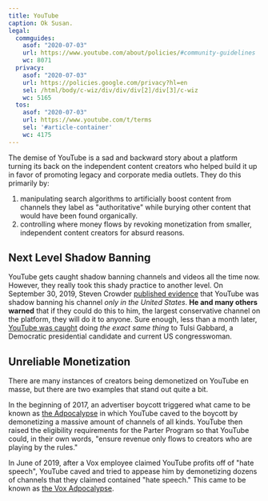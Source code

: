 ```yaml
---
title: YouTube
caption: Ok Susan.
legal:
  commguides:
    asof: "2020-07-03"
    url: https://www.youtube.com/about/policies/#community-guidelines
    wc: 8071
  privacy:
    asof: "2020-07-03"
    url: https://policies.google.com/privacy?hl=en
    sel: /html/body/c-wiz/div/div/div[2]/div[3]/c-wiz
    wc: 5165
  tos:
    asof: "2020-07-03"
    url: https://www.youtube.com/t/terms
    sel: '#article-container'
    wc: 4175
---
```


The demise of YouTube is a sad and backward story about a platform turning its
back on the independent content creators who helped build it up in favor of
promoting legacy and corporate media outlets. They do this primarily by:
1. manipulating search algorithms to artificially boost content from channels
	 they label as "authoritative" while burying other content that would have
	 been found organically.
2. controlling where money flows by revoking monetization from smaller,
	 independent content creators for absurd reasons.

## Next Level Shadow Banning

YouTube gets caught shadow banning channels and videos all the time now.
However, they really took this shady practice to another level. On September
30, 2019, Steven Crowder [published
evidence](/events/crowder-confirms-youtube-shadow-ban/) that YouTube was shadow
banning his channel _only in the United States_. **He and many others warned**
that if they could do this to him, the largest conservative channel on the
platform, they will do it to anyone. Sure enough, less than a month later,
[YouTube was
caught](/events/youtube-gets-caught-shadow-banning-tulsi-gabbard-in-the-us/)
doing _the exact same thing_ to Tulsi Gabbard, a Democratic presidential
candidate and current US congresswoman.

## Unreliable Monetization

There are many instances of creators being demonetized on YouTube en masse, but
there are two examples that stand out quite a bit.

In the beginning of 2017, an advertiser boycott triggered what came to be known
as [the Adpocalypse](/events/youtube-adpocalypse/) in which YouTube caved to
the boycott by demonetizing a massive amount of channels of all kinds. YouTube
then raised the eligibility requirements for the Parter Program so that YouTube
could, in their own words, "ensure revenue only flows to creators who are
playing by the rules."

In June of 2019, after a Vox employee claimed YouTube profits off of "hate
speech", YouTube caved and tried to appease him by demonetizing dozens of
channels that they claimed contained "hate speech." This came to be known as
[the Vox Adpocalypse](/events/voxadpocalypse/).
